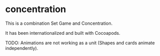 # concentration
This is a combination Set Game and Concentration. 

It has been internationalized and built with Cocoapods.

TODO: Animations are not working as a unit (Shapes and cards animate independently).
